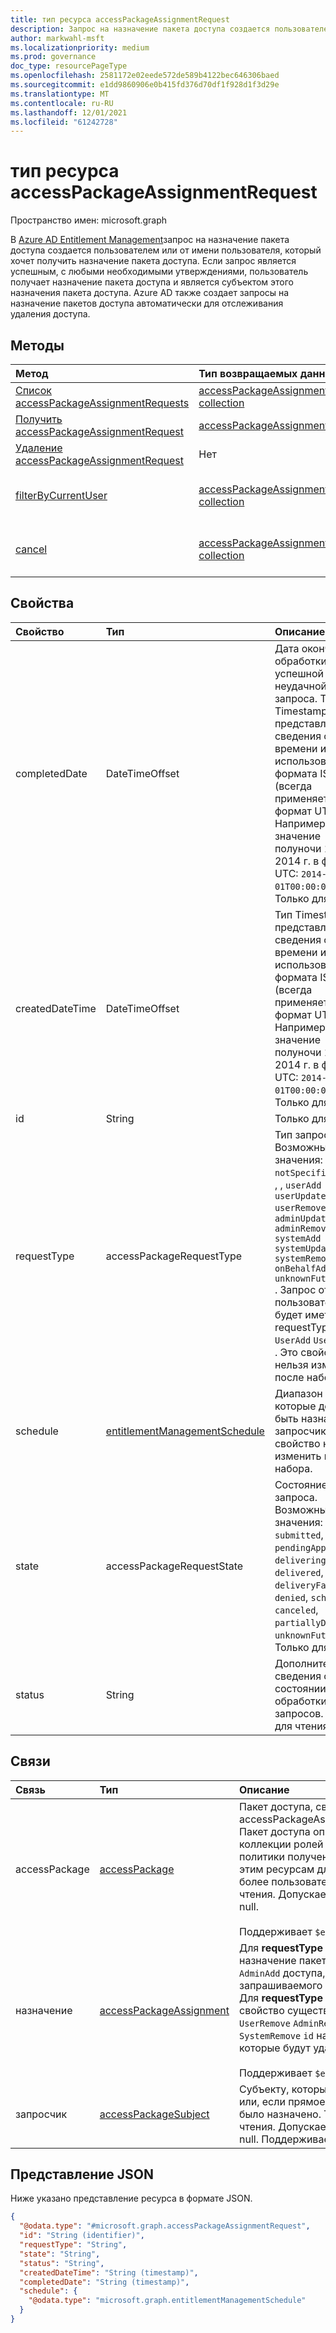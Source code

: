 ```yaml
---
title: тип ресурса accessPackageAssignmentRequest
description: Запрос на назначение пакета доступа создается пользователем, который хочет получить назначение пакета доступа.
author: markwahl-msft
ms.localizationpriority: medium
ms.prod: governance
doc_type: resourcePageType
ms.openlocfilehash: 2581172e02eede572de589b4122bec646306baed
ms.sourcegitcommit: e1dd9860906e0b415fd376d70df1f928d1f3d29e
ms.translationtype: MT
ms.contentlocale: ru-RU
ms.lasthandoff: 12/01/2021
ms.locfileid: "61242728"
---
```

# <a name="accesspackageassignmentrequest-resource-type"></a>тип ресурса accessPackageAssignmentRequest

Пространство имен: microsoft.graph


В [Azure AD Entitlement Management](entitlementmanagement-root.md)запрос на назначение пакета доступа создается пользователем или от имени пользователя, который хочет получить назначение пакета доступа. Если запрос является успешным, с любыми необходимыми утверждениями, пользователь получает назначение пакета доступа и является субъектом этого назначения пакета доступа.  Azure AD также создает запросы на назначение пакетов доступа автоматически для отслеживания удаления доступа.

## <a name="methods"></a>Методы
|Метод|Тип возвращаемых данных|Описание|
|:---|:---|:---|
|[Список accessPackageAssignmentRequests](../api/entitlementmanagement-list-assignmentrequests.md)|[accessPackageAssignmentRequest collection](accesspackageassignmentrequest.md)|Извлечение списка **объектов accesspackageassignmentrequest.** |
|[Получить accessPackageAssignmentRequest](../api/accesspackageassignmentrequest-get.md)|[accessPackageAssignmentRequest](accesspackageassignmentrequest.md)|Чтение свойств и связей объекта **accessPackageAssignmentRequest.** |
|[Удаление accessPackageAssignmentRequest](../api/accesspackageassignmentrequest-delete.md)|Нет|Удаление **accessPackageAssignmentRequest**. |
|[filterByCurrentUser](../api/accesspackageassignmentrequest-filterbycurrentuser.md)|[accessPackageAssignmentRequest collection](../resources/accesspackageassignmentrequest.md)|Извлечение списка **объектов accessPackageAssignmentRequest,** фильтруемых на входе пользователя.|
|[cancel](../api/accesspackageassignmentrequest-cancel.md)|[accessPackageAssignmentRequest collection](../resources/accesspackageassignmentrequest.md)|Отмена **объекта accessPackageAssignmentRequest,** который находится в отменяемом состоянии.|

## <a name="properties"></a>Свойства
|Свойство|Тип|Описание|
|:---|:---|:---|
|completedDate|DateTimeOffset|Дата окончания обработки , успешной или неудачной, запроса. Тип Timestamp представляет сведения о времени и дате с использованием формата ISO 8601 (всегда применяется формат UTC). Например, значение полуночи 1 января 2014 г. в формате UTC: `2014-01-01T00:00:00Z`. Только для чтения.|
|createdDateTime|DateTimeOffset|Тип Timestamp представляет сведения о времени и дате с использованием формата ISO 8601 (всегда применяется формат UTC). Например, значение полуночи 1 января 2014 г. в формате UTC: `2014-01-01T00:00:00Z`. Только для чтения.|
|id|String|Только для чтения.|
|requestType|accessPackageRequestType|Тип запроса. Возможные значения: `notSpecified` , , , , , , , , `userAdd` `userUpdate` `userRemove` `adminAdd` `adminUpdate` `adminRemove` `systemAdd` `systemUpdate` `systemRemove` `onBehalfAdd` `unknownFutureValue` . Запрос от самого пользователя будет иметь requestType или `UserAdd` `UserRemove` . Это свойство нельзя изменить после набора.|
|schedule|[entitlementManagementSchedule](../resources/entitlementmanagementschedule.md)|Диапазон дат, которые должен быть назначен запросчику. Это свойство нельзя изменить после набора.|
|state|accessPackageRequestState|Состояние запроса. Возможные значения: `submitted`, `pendingApproval`, `delivering`, `delivered`, `deliveryFailed`, `denied`, `scheduled`, `canceled`, `partiallyDelivered`, `unknownFutureValue`. Только для чтения.|
|status|String|Дополнительные сведения о состоянии обработки запросов. Только для чтения.|

## <a name="relationships"></a>Связи
|Связь|Тип|Описание|
|:---|:---|:---|
|accessPackage|[accessPackage](../resources/accesspackage.md)|Пакет доступа, связанный с accessPackageAssignmentRequest. Пакет доступа определяет коллекции ролей ресурсов и политики получения доступа к этим ресурсам для одного или более пользователей. Только для чтения. Допускается значение null. <br/><br/> Поддерживает `$expand`.|
|назначение|[accessPackageAssignment](../resources/accesspackageassignment.md)|Для **requestType** или , это назначение пакета `UserAdd` `AdminAdd` доступа, запрашиваемого для создания.  Для **requestType** или , это свойство существующего `UserRemove` `AdminRemove` `SystemRemove` `id` назначения, которые будут удалены.  <br/><br/> Поддерживает `$expand`.|
|запросчик|[accessPackageSubject](../resources/accesspackagesubject.md)|Субъекту, который запрашивал или, если прямое назначение, было назначено. Только для чтения. Допускается значение null. Поддерживает `$expand`.|

## <a name="json-representation"></a>Представление JSON
Ниже указано представление ресурса в формате JSON.
<!-- {
  "blockType": "resource",
  "keyProperty": "id",
  "@odata.type": "microsoft.graph.accessPackageAssignmentRequest",
  "openType": false
}
-->
``` json
{
  "@odata.type": "#microsoft.graph.accessPackageAssignmentRequest",
  "id": "String (identifier)",
  "requestType": "String",
  "state": "String",
  "status": "String",
  "createdDateTime": "String (timestamp)",
  "completedDate": "String (timestamp)",
  "schedule": {
    "@odata.type": "microsoft.graph.entitlementManagementSchedule"
  }
}
```


